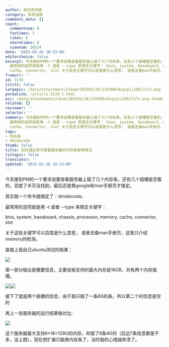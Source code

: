 ```yaml
---
author: 高四考四级
category: 系统运维
comments_data: []
count:
  commentnum: 0
  favtimes: 3
  likes: 0
  sharetimes: 0
  viewnum: 26524
date: '2015-03-28 10:33:00'
editorchoice: false
excerpt: 今天接到PM的一个要求说要查看服务器上插了几个内存条，还有几个插槽是空着的，百度了半天没找到，最后还是靠google和man手册页才搞定。 其实就一个命令就搞定了：dmidecode。
  最常用的选项就是用 -t 或者 --type 来限定关键字： bios, system, baseboard, chassis, processor, memory,
  cache, connector, slot 关于这些关键字可以百度是什么意思， 或者去看man手册页，这里只介绍memory的检测。 直接上我自己ubuntu测试的结果：  第一部分输出是概要信息，主要说板支持的最大内存是16GB，共有两个内存插槽。  接下了就是两个插槽的信息，
fromurl: ''
id: 5139
islctt: false
largepic: /data/attachment/album/201503/26/134300vdzqcpii296i7x7x.png
permalink: /article-5139-1.html
pic: /data/attachment/album/201503/26/134300vdzqcpii296i7x7x.png.thumb.jpg
related: []
reviewer: ''
selector: ''
summary: 今天接到PM的一个要求说要查看服务器上插了几个内存条，还有几个插槽是空着的，百度了半天没找到，最后还是靠google和man手册页才搞定。 其实就一个命令就搞定了：dmidecode。
  最常用的选项就是用 -t 或者 --type 来限定关键字： bios, system, baseboard, chassis, processor, memory,
  cache, connector, slot 关于这些关键字可以百度是什么意思， 或者去看man手册页，这里只介绍memory的检测。 直接上我自己ubuntu测试的结果：  第一部分输出是概要信息，主要说板支持的最大内存是16GB，共有两个内存插槽。  接下了就是两个插槽的信息，
tags:
- 内存条
- dmidecode
thumb: false
title: 如何通过命令查看服务器的内存条使用情况
titlepic: false
translator: ''
updated: '2015-03-28 10:33:00'
---
```


今天接到PM的一个要求说要查看服务器上插了几个内存条，还有几个插槽是空着的，百度了半天没找到，最后还是靠google和man手册页才搞定。


其实就一个命令就搞定了：dmidecode。


最常用的选项就是用 -t 或者 --type 来限定关键字：


bios, system, baseboard, chassis, processor, memory, cache, connector, slot


关于这些关键字可以百度是什么意思， 或者去看man手册页，这里只介绍memory的检测。


直接上我自己ubuntu测试的结果：


 ![](/data/attachment/album/201503/26/134300vdzqcpii296i7x7x.png)


第一部分输出是概要信息，主要说板支持的最大内存是16GB，共有两个内存插槽。


![](/data/attachment/album/201503/26/135133urg7p9w7ghprcp9z.png)![](/data/attachment/album/201503/26/135136sof646o6kccec1cc.png)


接下了就是两个插槽的信息，由于我只插了一条8G的条，所以第二个的信息是空的


再上一张服务器的运行结果做对比:


![](/data/attachment/album/201503/26/135854opvmad4gvmppbpvs.png)


这个服务器最大支持8\*16=128G的内存，却插了8条4G的（后边7条信息都差不多，没上图），现在想扩展只能换内存条了，当时我的心情就奔溃了。